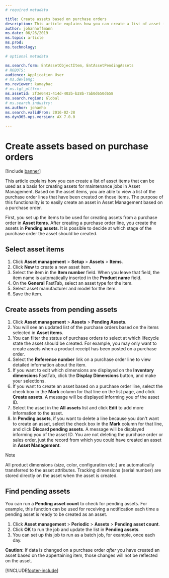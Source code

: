 ```yaml
---
# required metadata

title: Create assets based on purchase orders
description: This article explains how you can create a list of asset items that can be used as a basis for creating assets for maintenance jobs in Asset Management.
author: johanhoffmann
ms.date: 06/26/2019
ms.topic: article
ms.prod: 
ms.technology: 

# optional metadata

ms.search.form: EntAssetObjectItem, EntAssetPendingAssets
# ROBOTS: 
audience: Application User
# ms.devlang: 
ms.reviewer: kamaybac
# ms.tgt_pltfrm: 
ms.assetid: 2f3e0441-414d-402b-b28b-7ab0d650d658
ms.search.region: Global
# ms.search.industry: 
ms.author: johanho
ms.search.validFrom: 2016-02-28
ms.dyn365.ops.version: AX 7.0.0

---
```


# Create assets based on purchase orders

[!include [banner](../../includes/banner.md)]

 

This article explains how you can create a list of asset items that can be used as a basis for creating assets for maintenance jobs in Asset Management. Based on the asset items, you are able to view a list of the purchase order lines that have been created on those items. The purpose of this functionality is to easily create an asset in Asset Management based on a purchase order.

First, you set up the items to be used for creating assets from a purchase order in **Asset items**. After creating a purchase order line, you create the assets in **Pending assets**. It is possible to decide at which stage of the purchase order the asset should be created.


## Select asset items

1. Click **Asset management** > **Setup** > **Assets** > **Items**.
2. Click **New** to create a new asset item.
3. Select the item in the **Item number** field. When you leave that field, the item name is automatically inserted in the **Product name** field.
4. On the **General** FastTab, select an asset type for the item.
5. Select asset manufacturer and model for the item.
6. Save the item.


## Create assets from pending assets

1. Click **Asset management** > **Assets** > **Pending Assets**.
2. You will see an updated list of the purchase orders based on the items selected in **Asset items**.
3. You can filter the status of purchase orders to select at which lifecycle state the asset should be created. For example, you may only want to create assets when a product receipt has been posted on a purchase order.
4. Select the **Reference number** link on a purchase order line to view detailed information about the item.
5. If you want to edit which dimensions are displayed on the **Inventory dimensions** FastTab, click the **Display Dimensions** button, and make your selections.
6. If you want to create an asset based on a purchase order line, select the check box in the **Mark** column for that line on the list page, and click **Create assets**. A message will be displayed informing you of the asset ID.
7. Select the asset in the **All assets** list and click **Edit** to add more information to the asset.
8. In **Pending assets**, if you want to delete a line because you don't want to create an asset, select the check box in the **Mark** column for that line, and click **Discard pending assets**. A message will be displayed informing you of the asset ID. You are not deleting the purchase order or sales order, just the record from which you could have created an asset in **Asset Management**.

>[!NOTE]
>All product dimensions (size, color, configuration etc.) are automatically transferred to the asset attributes. Tracking dimensions (serial number) are stored directly on the asset when the asset is created.


## Find pending assets

You can run a **Pending asset count** to check for pending assets. For example, this function can be used for receiving a notification each time a pending asset is ready to be created as an asset.

1. Click **Asset management** > **Periodic** > **Assets** > **Pending asset count**.
2. Click **OK** to run the job and update the list in **Pending assets**.
3. You can set up this job to run as a batch job, for example, once each day.

**Caution:** If data is changed on a purchase order *after* you have created an asset based on the appertaining item, those changes will not be reflected on the asset.


[!INCLUDE[footer-include](../../../includes/footer-banner.md)]